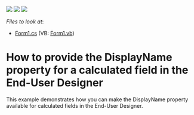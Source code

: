 <!-- default badges list -->
![](https://img.shields.io/endpoint?url=https://codecentral.devexpress.com/api/v1/VersionRange/128603002/11.2.5%2B)
[![](https://img.shields.io/badge/Open_in_DevExpress_Support_Center-FF7200?style=flat-square&logo=DevExpress&logoColor=white)](https://supportcenter.devexpress.com/ticket/details/E3427)
[![](https://img.shields.io/badge/📖_How_to_use_DevExpress_Examples-e9f6fc?style=flat-square)](https://docs.devexpress.com/GeneralInformation/403183)
<!-- default badges end -->
<!-- default file list -->
*Files to look at*:

* [Form1.cs](./CS/ChangeDisplayNameForCalculatedField/Form1.cs) (VB: [Form1.vb](./VB/ChangeDisplayNameForCalculatedField/Form1.vb))
<!-- default file list end -->
# How to provide the DisplayName property for a calculated field in the End-User Designer


<p>This example demonstrates how you can make the DisplayName property available for calculated fields in the End-User Designer.</p>

<br/>


